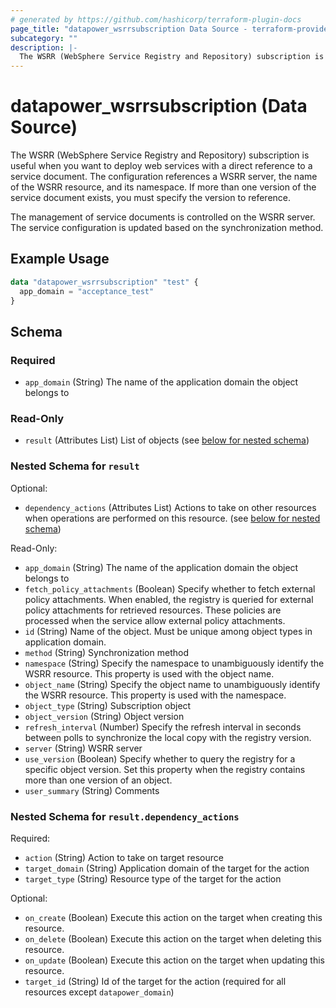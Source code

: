 ```yaml
---
# generated by https://github.com/hashicorp/terraform-plugin-docs
page_title: "datapower_wsrrsubscription Data Source - terraform-provider-datapower"
subcategory: ""
description: |-
  The WSRR (WebSphere Service Registry and Repository) subscription is useful when you want to deploy web services with a direct reference to a service document. The configuration references a WSRR server, the name of the WSRR resource, and its namespace. If more than one version of the service document exists, you must specify the version to reference. The management of service documents is controlled on the WSRR server. The service configuration is updated based on the synchronization method.
---
```


# datapower_wsrrsubscription (Data Source)

The WSRR (WebSphere Service Registry and Repository) subscription is useful when you want to deploy web services with a direct reference to a service document. The configuration references a WSRR server, the name of the WSRR resource, and its namespace. If more than one version of the service document exists, you must specify the version to reference. <p>The management of service documents is controlled on the WSRR server. The service configuration is updated based on the synchronization method.</p>

## Example Usage

```terraform
data "datapower_wsrrsubscription" "test" {
  app_domain = "acceptance_test"
}
```

<!-- schema generated by tfplugindocs -->
## Schema

### Required

- `app_domain` (String) The name of the application domain the object belongs to

### Read-Only

- `result` (Attributes List) List of objects (see [below for nested schema](#nestedatt--result))

<a id="nestedatt--result"></a>
### Nested Schema for `result`

Optional:

- `dependency_actions` (Attributes List) Actions to take on other resources when operations are performed on this resource. (see [below for nested schema](#nestedatt--result--dependency_actions))

Read-Only:

- `app_domain` (String) The name of the application domain the object belongs to
- `fetch_policy_attachments` (Boolean) Specify whether to fetch external policy attachments. When enabled, the registry is queried for external policy attachments for retrieved resources. These policies are processed when the service allow external policy attachments.
- `id` (String) Name of the object. Must be unique among object types in application domain.
- `method` (String) Synchronization method
- `namespace` (String) Specify the namespace to unambiguously identify the WSRR resource. This property is used with the object name.
- `object_name` (String) Specify the object name to unambiguously identify the WSRR resource. This property is used with the namespace.
- `object_type` (String) Subscription object
- `object_version` (String) Object version
- `refresh_interval` (Number) Specify the refresh interval in seconds between polls to synchronize the local copy with the registry version.
- `server` (String) WSRR server
- `use_version` (Boolean) Specify whether to query the registry for a specific object version. Set this property when the registry contains more than one version of an object.
- `user_summary` (String) Comments

<a id="nestedatt--result--dependency_actions"></a>
### Nested Schema for `result.dependency_actions`

Required:

- `action` (String) Action to take on target resource
- `target_domain` (String) Application domain of the target for the action
- `target_type` (String) Resource type of the target for the action

Optional:

- `on_create` (Boolean) Execute this action on the target when creating this resource.
- `on_delete` (Boolean) Execute this action on the target when deleting this resource.
- `on_update` (Boolean) Execute this action on the target when updating this resource.
- `target_id` (String) Id of the target for the action (required for all resources except `datapower_domain`)
